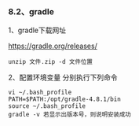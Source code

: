 ### 8.2、gradle

1、gradle下载网址

<https://gradle.org/releases/>

```
unzip 文件.zip -d 文件位置
```

2、配置环境变量
分别执行下列命令

```
vi ~/.bash_profile
PATH=$PATH:/opt/gradle-4.8.1/bin
source ~/.bash_profile
gradle -v 若显示出版本号，则说明安装成功
```



